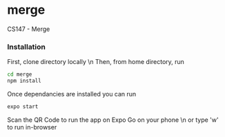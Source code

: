 # merge
CS147 - Merge

### Installation

First, clone directory locally \n
Then, from home directory, run

```bash
cd merge
npm install 
```

Once dependancies are installed you can run
```bash
expo start
```

Scan the QR Code to run the app on Expo Go on your phone \n
or type 'w' to run in-browser
